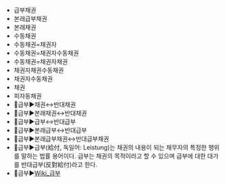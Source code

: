 - 급부채권  
- 본래급부채권  
- 본래채권  
- 수동채권  
- 수동채권=채권자  
- 수동채권=채권자수동채권  
- 수동채권=채권자채권  
- 채권자채권수동채권  
- 채권자수동채권  
- 채권  
- 피자동채권  
- 📌급부▶️채권↔반대채권
- 📌급부▶️본래채권↔반대채권
- 📌급부▶️급부↔반대급부
- 📌급부▶️본래급부↔반대급부
- 📌급부▶️본래급부채권↔반대급부채권
- 📌급부▶️급부(給付, 독일어: Leistung)는 채권의 내용이 되는 채무자의 특정한 행위를 말하는 법률 용어이다. 급부는 채권의 목적이라고 할 수 있으며 급부에 대한 대가를 반대급부(反對給付)라고 한다.
- 📌급부▶️[Wiki_급부](https://ko.wikipedia.org/wiki/%EA%B8%89%EB%B6%80)